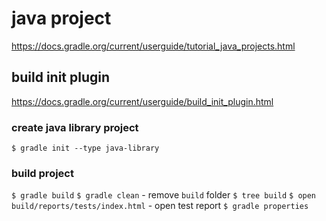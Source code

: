 # java project
https://docs.gradle.org/current/userguide/tutorial_java_projects.html

## build init plugin
https://docs.gradle.org/current/userguide/build_init_plugin.html

### create java library project

`$ gradle init --type java-library`

### build project

`$ gradle build`
`$ gradle clean` - remove `build` folder
`$ tree build`
`$ open build/reports/tests/index.html` - open test report
`$ gradle properties`
